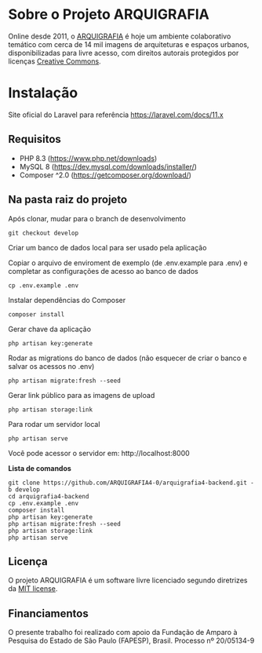# Sobre o Projeto ARQUIGRAFIA

Online desde 2011, o [ARQUIGRAFIA](https://www.arquigrafia.org.br/home) é hoje um ambiente colaborativo temático com cerca de 14 mil imagens de arquiteturas e espaços urbanos, disponibilizadas para livre acesso, com direitos autorais protegidos por licenças [Creative Commons](https://creativecommons.org/share-your-work/cclicenses/).

# Instalação

Site oficial do Laravel para referência https://laravel.com/docs/11.x

## Requisitos
- PHP 8.3 (https://www.php.net/downloads)
- MySQL 8 (https://dev.mysql.com/downloads/installer/)
- Composer ^2.0 (https://getcomposer.org/download/)

## Na pasta raiz do projeto

Após clonar, mudar para o branch de desenvolvimento

    git checkout develop

Criar um banco de dados local para ser usado pela aplicação

Copiar o arquivo de enviroment de exemplo (de .env.example para .env)
e completar as configurações de acesso ao banco de dados

    cp .env.example .env

Instalar dependências do Composer

    composer install

Gerar chave da aplicação

    php artisan key:generate

Rodar as migrations do banco de dados (não esquecer de criar o banco e salvar os acessos no .env)

    php artisan migrate:fresh --seed

Gerar link público para as imagens de upload

    php artisan storage:link

Para rodar um servidor local

    php artisan serve

Você pode acessor o servidor em: http://localhost:8000

**Lista de comandos**

    git clone https://github.com/ARQUIGRAFIA4-0/arquigrafia4-backend.git -b develop
    cd arquigrafia4-backend
    cp .env.example .env
    composer install
    php artisan key:generate
    php artisan migrate:fresh --seed
    php artisan storage:link
    php artisan serve

<!-- ## Contribuição reescrever no futuro

Thank you for considering contributing to the Laravel framework! The contribution guide can be found in the [Laravel documentation](https://laravel.com/docs/contributions). -->

## Licença
O projeto ARQUIGRAFIA é um software livre licenciado segundo diretrizes da [MIT license](https://opensource.org/licenses/MIT).

## Financiamentos
O presente trabalho foi realizado com apoio da Fundação de Amparo à Pesquisa do Estado de São Paulo (FAPESP), Brasil. Processo nº 20/05134-9
